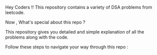  Hey Coders !!
 This repository contains a variety of DSA problems from leetcode.

 Now , What's special about this repo ?

 This repository gives you detailed and simple explanation of all the problems along with the code.

 Follow these steps to navigate your way through this repo : 

 
